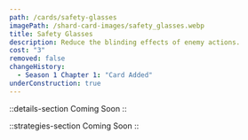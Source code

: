 ```yaml
---
path: /cards/safety-glasses
imagePath: /shard-card-images/safety_glasses.webp
title: Safety Glasses
description: Reduce the blinding effects of enemy actions.
cost: "3"
removed: false
changeHistory:
  - Season 1 Chapter 1: "Card Added"
underConstruction: true
---
```


::details-section
Coming Soon
::

::strategies-section
Coming Soon
::
